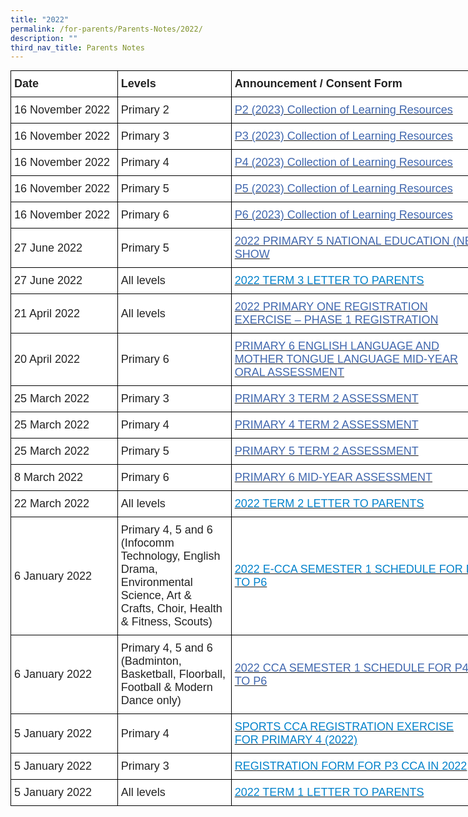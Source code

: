```yaml
---
title: "2022"
permalink: /for-parents/Parents-Notes/2022/
description: ""
third_nav_title: Parents Notes
---
```

<style type="text/css">
.tg  {border-collapse:collapse;border-spacing:0;margin:0px auto;}
.tg td{border-color:black;border-style:solid;border-width:1px;font-family:Arial, sans-serif;font-size:14px;
  overflow:hidden;padding:10px 5px;word-break:normal;}
.tg th{border-color:black;border-style:solid;border-width:1px;font-family:Arial, sans-serif;font-size:14px;
  font-weight:normal;overflow:hidden;padding:10px 5px;word-break:normal;}
.tg .tg-4jv7{background-color:#FFF;color:#222;font-size:18px;font-weight:bold;text-align:left;vertical-align:middle}
.tg .tg-porg{background-color:#FFF;color:#222;font-size:18px;text-align:left;vertical-align:middle}
.tg .tg-3zup{background-color:#FFF;color:#4067AE;font-size:18px;text-align:left;vertical-align:middle}
.tg .tg-613a{background-color:#FFF;color:#0382CB;font-size:18px;text-align:left;vertical-align:middle}
</style>
<table class="tg" style="undefined;table-layout: fixed; width: 758px">
<colgroup>
<col style="width: 171px">
<col style="width: 182px">
<col style="width: 405px">
</colgroup>
<tbody>
  <tr>
    <td class="tg-4jv7"><span style="color:#222;background-color:transparent">Date</span></td>
    <td class="tg-4jv7">Levels </td>
    <td class="tg-4jv7">Announcement / Consent Form</td>
  </tr>
  <tr>
    <td class="tg-porg"><span style="color:#222;background-color:transparent">16 November 2022</span></td>
    <td class="tg-porg"><span style="color:#222;background-color:transparent"> Primary 2</span>   </td>
    <td class="tg-3zup"><a href="https://punggolcovepri.moe.edu.sg/qql/slot/u1242/02%20Parents%20Notes/PCPS2022_172%20P2%20-%20P2%202023%20Collection%20of%20Learning%20Resources.pdf" target="_blank" rel="noopener noreferrer"><span style="text-decoration:none;color:#4067AE">P2 (2023) Collection of Learning Resources</span></a></td>
  </tr>
  <tr>
    <td class="tg-porg"><span style="color:#222;background-color:transparent">16 November 2022</span></td>
    <td class="tg-porg"><span style="color:#222;background-color:transparent">Primary 3 </span></td>
    <td class="tg-3zup"><a href="https://punggolcovepri.moe.edu.sg/qql/slot/u1242/02%20Parents%20Notes/PCPS2022_172%20P3%20-%20P3%202023%20Collection%20of%20Learning%20Resources.pdf" target="_blank" rel="noopener noreferrer"><span style="text-decoration:none;color:#4067AE">P3 (2023) Collection of Learning Resources</span></a></td>
  </tr>
  <tr>
    <td class="tg-porg"><span style="color:#222;background-color:transparent">16 November 2022</span></td>
    <td class="tg-porg"><span style="color:#222;background-color:transparent">Primary 4</span> <span style="color:#222;background-color:transparent"> </span></td>
    <td class="tg-3zup"><a href="https://punggolcovepri.moe.edu.sg/qql/slot/u1242/02%20Parents%20Notes/PCPS2022_172%20P4%20-%20P4%202023%20Collection%20of%20Learning%20Resources.pdf" target="_blank" rel="noopener noreferrer"><span style="text-decoration:none;color:#4067AE">P4 (2023) Collection of Learning Resources</span></a></td>
  </tr>
  <tr>
    <td class="tg-porg"><span style="color:#222;background-color:transparent">16 November 2022</span></td>
    <td class="tg-porg"><span style="color:#222;background-color:transparent">Primary 5</span></td>
    <td class="tg-3zup"><a href="https://punggolcovepri.moe.edu.sg/qql/slot/u1242/02%20Parents%20Notes/PCPS2022_172%20P5%20-%20P5%202023%20Collection%20of%20Learning%20Resources.pdf" target="_blank" rel="noopener noreferrer"><span style="text-decoration:none;color:#4067AE">P5 (2023) Collection of Learning Resources</span></a></td>
  </tr>
  <tr>
    <td class="tg-porg"><span style="color:#222;background-color:transparent">16 November 2022</span></td>
    <td class="tg-porg"><span style="color:#222;background-color:transparent">Primary 6</span></td>
    <td class="tg-3zup"><a href="https://punggolcovepri.moe.edu.sg/qql/slot/u1242/02%20Parents%20Notes/PCPS2022_172%20P6%20-%20P6%202023%20Collection%20of%20Learning%20Resources.pdf" target="_blank" rel="noopener noreferrer"><span style="text-decoration:none;color:#4067AE">P6 (2023) Collection of Learning Resources</span></a></td>
  </tr>
  <tr>
    <td class="tg-porg"><span style="color:#222;background-color:transparent">27 June 2022 </span></td>
    <td class="tg-porg"><span style="color:#222;background-color:transparent">Primary 5</span></td>
    <td class="tg-3zup"><a href="https://punggolcovepri.moe.edu.sg/qql/slot/u726/Parents%20Notes%202022/PCPS2022_095%20-%20P5%20NE%20Show%202022.pdf" target="_blank" rel="noopener noreferrer"><span style="text-decoration:none;color:#4067AE">2022 PRIMARY 5 NATIONAL EDUCATION (NE) SHOW</span></a></td>
  </tr>
  <tr>
    <td class="tg-porg"><span style="color:#222;background-color:transparent">27 June 2022  </span></td>
    <td class="tg-porg"><span style="color:#222;background-color:transparent">All levels</span></td>
    <td class="tg-613a"><a href="https://punggolcovepri.moe.edu.sg/qql/slot/u726/Parents%20Notes%202022/PCPS2022_094%20-%20T3%20Letter%20to%20Parents.pdf" target="_blank" rel="noopener noreferrer"><span style="text-decoration:none;color:#0382CB;background-color:transparent">2022 TERM 3 LETTER TO PARENTS</span></a></td>
  </tr>
  <tr>
    <td class="tg-porg"><span style="color:#222;background-color:transparent">21 April 2022</span></td>
    <td class="tg-porg"><span style="color:#222;background-color:transparent">All levels </span></td>
    <td class="tg-3zup"><a href="https://punggolcovepri-moe-edu-sg-admin.cwp.sg/qql/slot/u1242/2022%20Parents%20Notes/PCPS2022_066%20-%20P1%20Regn%20Ex%20Phase%201%20Letter.pdf" target="_blank" rel="noopener noreferrer"><span style="text-decoration:none;color:#4067AE;background-color:transparent">2022 PRIMARY ONE REGISTRATION EXERCISE – PHASE 1 REGISTRATION</span></a></td>
  </tr>
  <tr>
    <td class="tg-porg"><span style="color:#222;background-color:transparent">20 April 2022</span></td>
    <td class="tg-porg"><span style="color:#222;background-color:transparent">Primary 6</span></td>
    <td class="tg-3zup"><a href="https://punggolcovepri.moe.edu.sg/qql/slot/u1242/2022%20Parents%20Notes/PCPS2022%20065%20%20P6%20Mid%20Year%20Oral%20Assessment%202022.pdf" target="_blank" rel="noopener noreferrer"><span style="text-decoration:none;color:#4067AE">PRIMARY 6 ENGLISH LANGUAGE AND MOTHER TONGUE LANGUAGE MID-YEAR ORAL ASSESSMENT</span></a></td>
  </tr>
  <tr>
    <td class="tg-porg"><span style="color:#222;background-color:transparent">25 March 2022</span></td>
    <td class="tg-porg"><span style="color:#222;background-color:transparent">Primary 3</span></td>
    <td class="tg-3zup"><a href="https://punggolcovepri.moe.edu.sg/qql/slot/u1242/2022%20Parents%20Notes/PCPS2022%20050%20%20P3%20Term%202%20Assessment%20Circular.pdf" target="_blank" rel="noopener noreferrer"><span style="text-decoration:none;color:#4067AE">PRIMARY 3 TERM 2 ASSESSMENT</span></a></td>
  </tr>
  <tr>
    <td class="tg-porg"><span style="color:#222;background-color:transparent">25 March 2022</span>  </td>
    <td class="tg-porg"><span style="color:#222;background-color:transparent">Primary 4</span></td>
    <td class="tg-3zup"><a href="https://punggolcovepri.moe.edu.sg/qql/slot/u1242/2022%20Parents%20Notes/PCPS2022%20051%20P4%20Term%202%20Assessment%20Circular.pdf" target="_blank" rel="noopener noreferrer"><span style="text-decoration:none;color:#4067AE">PRIMARY 4 TERM 2 ASSESSMENT</span></a></td>
  </tr>
  <tr>
    <td class="tg-porg"><span style="color:#222;background-color:transparent">25 March 2022</span>  </td>
    <td class="tg-porg"><span style="color:#222;background-color:transparent">Primary 5</span></td>
    <td class="tg-3zup"><a href="https://punggolcovepri.moe.edu.sg/qql/slot/u1242/2022%20Parents%20Notes/PCPS2022%20052%20P5%20Term%202%20Assessment%20Circular.pdf" target="_blank" rel="noopener noreferrer"><span style="text-decoration:none;color:#4067AE">PRIMARY 5 TERM 2 ASSESSMENT</span></a></td>
  </tr>
  <tr>
    <td class="tg-porg"><span style="color:#222;background-color:transparent">8 March 2022</span>   </td>
    <td class="tg-porg"><span style="color:#222;background-color:transparent">Primary 6</span><br></td>
    <td class="tg-3zup"><a href="https://punggolcovepri.moe.edu.sg/qql/slot/u1242/2022%20Parents%20Notes/PCPS2022%20036%20P6%20Mid%20Yr%20Assessment%20Circular.pdf" target="_blank" rel="noopener noreferrer"><span style="text-decoration:none;color:#4067AE">PRIMARY 6 MID-YEAR ASSESSMENT</span></a></td>
  </tr>
  <tr>
    <td class="tg-porg"><span style="color:#222;background-color:transparent">22 March 2022</span></td>
    <td class="tg-porg"><span style="color:#222;background-color:transparent">All levels</span></td>
    <td class="tg-613a"><a href="https://punggolcovepri-moe-edu-sg-admin.cwp.sg/qql/slot/u726/Parents%20Notes%202022/PCPS2022_045%20-%20T2%20Letter%20to%20Parents.pdf" target="_blank" rel="noopener noreferrer"><span style="text-decoration:none;color:#0382CB;background-color:transparent">2022 TERM 2 LETTER TO PARENTS</span></a></td>
  </tr>
  <tr>
    <td class="tg-porg"><span style="color:#222;background-color:transparent">6 January 2022</span></td>
    <td class="tg-porg">Primary 4, 5 and 6<br><span style="color:#222;background-color:transparent">(</span>Infocomm Technology, <span style="color:#222;background-color:transparent">English Drama, </span><span style="background-color:transparent">Environmental Science, Art &amp; Crafts, Choir, Health &amp; Fitness, Scouts</span><span style="color:#222;background-color:transparent">) </span></td>
    <td class="tg-porg"><span style="color:#222;background-color:transparent"> </span><a href="https://punggolcovepri-moe-edu-sg-admin.cwp.sg/qql/slot/u726/Announcements/PCPS2022_004%20-%20eCCA%20Schedule%20for%20Semester%201%20P4%20to%20P6.pdf" target="_blank" rel="noopener noreferrer"><span style="color:#0382CB">2022 E-CCA SEMESTER 1 SCHEDULE FOR P4 TO P6 </span></a></td>
  </tr>
  <tr>
    <td class="tg-porg"><span style="color:#222;background-color:transparent">6 January 2022</span><br></td>
    <td class="tg-porg">Primary 4, 5 and 6 <span style="color:#222;background-color:transparent">(Badminton, Basketball, Floorball, Football &amp; Modern Dance only)</span></td>
    <td class="tg-3zup"><a href="https://punggolcovepri.moe.edu.sg/qql/slot/u726/Announcements/PCPS2022_005%20-%20CCA%20Schedule%20for%20Semester%201%20for%20Sports%20CCA%20%20Modern%20Dance%20P4%20to%206%20only.pdf" target="_blank" rel="noopener noreferrer"><span style="text-decoration:none;color:#4067AE">2022 CCA SEMESTER 1 SCHEDULE FOR P4 TO P6 </span></a></td>
  </tr>
  <tr>
    <td class="tg-porg"><span style="color:#222;background-color:transparent">5 January 2022 </span></td>
    <td class="tg-porg"><span style="color:#222;background-color:transparent">Primary 4</span></td>
    <td class="tg-613a"><a href="https://punggolcovepri-moe-edu-sg-admin.cwp.sg/qql/slot/u726/Announcements/PCPS2022_003%20-%20P4%20Sports%20CCA%20Selection%20Form%202022.pdf" target="_blank" rel="noopener noreferrer"><span style="text-decoration:none;color:#0382CB">SPORTS CCA REGISTRATION EXERCISE FOR PRIMARY 4 (2022)</span></a></td>
  </tr>
  <tr>
    <td class="tg-porg"><span style="color:#222;background-color:transparent">5 January 2022</span></td>
    <td class="tg-porg"><span style="color:#222;background-color:transparent">Primary 3</span></td>
    <td class="tg-613a"><a href="https://punggolcovepri.moe.edu.sg/qql/slot/u726/Announcements/PCPS2022_002%20-%20P3%20CCA%20Registration%20Form%202022.pdf" target="_blank" rel="noopener noreferrer"><span style="text-decoration:none;color:#0382CB;background-color:transparent">REGISTRATION FORM FOR P3 CCA IN 2022</span></a></td>
  </tr>
  <tr>
    <td class="tg-porg"><span style="color:#222;background-color:transparent">5 January 2022</span><br></td>
    <td class="tg-porg"><span style="color:#222;background-color:transparent">All levels</span></td>
    <td class="tg-613a"><a href="https://punggolcovepri-moe-edu-sg-admin.cwp.sg/qql/slot/u726/Announcements/PCPS2022_001%20-%20T1%20Letter%20to%20Parents.pdf" target="_blank" rel="noopener noreferrer"><span style="text-decoration:none;color:#0382CB">2022 TERM 1 LETTER TO PARENTS</span></a></td>
  </tr>
</tbody>
</table>